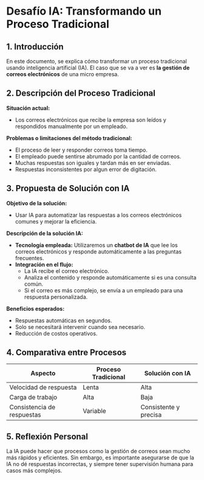 # Desafío IA: Transformando un Proceso Tradicional

## 1. Introducción
En este documento, se explica cómo transformar un proceso tradicional usando inteligencia artificial (IA). El caso que se va a ver es **la gestión de correos electrónicos** de una micro empresa.

## 2. Descripción del Proceso Tradicional
**Situación actual:**  
- Los correos electrónicos que recibe la empresa son leídos y respondidos manualmente por un empleado.

**Problemas o limitaciones del método tradicional:**  
- El proceso de leer y responder correos toma tiempo.  
- El empleado puede sentirse abrumado por la cantidad de correos.  
- Muchas respuestas son iguales y tardan más en ser enviadas.  
- Respuestas inconsistentes por algun error de digitación.

## 3. Propuesta de Solución con IA
**Objetivo de la solución:**  
- Usar IA para automatizar las respuestas a los correos electrónicos comunes y mejorar la eficiencia.

**Descripción de la solución IA:**  
- **Tecnología empleada:** Utilizaremos un **chatbot de IA** que lee los correos electrónicos y responde automáticamente a las preguntas frecuentes.  
- **Integración en el flujo:**
  - La IA recibe el correo electrónico.
  - Analiza el contenido y responde automáticamente si es una consulta común.
  - Si el correo es más complejo, se envía a un empleado para una respuesta personalizada.

**Beneficios esperados:**  
- Respuestas automáticas en segundos. 
- Solo se necesitará intervenir cuando sea necesario. 
- Reducción de costos operativos.

## 4. Comparativa entre Procesos

| Aspecto                    | Proceso Tradicional              | Solución con IA                         |
|----------------------------|----------------------------------|-----------------------------------------|
| Velocidad de respuesta     | Lenta                            | Alta                                    |
| Carga de trabajo           | Alta                             | Baja                                    |
| Consistencia de respuestas | Variable                         | Consistente y precisa                   |

## 5. Reflexión Personal

La IA puede hacer que procesos como la gestión de correos sean mucho más rápidos y eficientes. Sin embargo, es importante asegurarse de que la IA no dé respuestas incorrectas, y siempre tener supervisión humana para casos más complejos.
